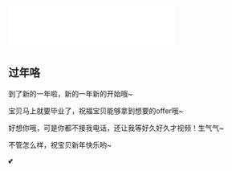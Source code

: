 <iframe frameborder="no" border="0" marginwidth="0" marginheight="0" width=330 height=86 src="//music.163.com/outchain/player?type=2&id=524148556&auto=1&height=66"></iframe>

## 过年咯

到了新的一年啦，新的一年新的开始哦~

宝贝马上就要毕业了，祝福宝贝能够拿到想要的offer哦~

好想你哦，可是你都不接我电话，还让我等好久好久才视频！生气气~

不管怎么样，祝宝贝新年快乐哟~

💕